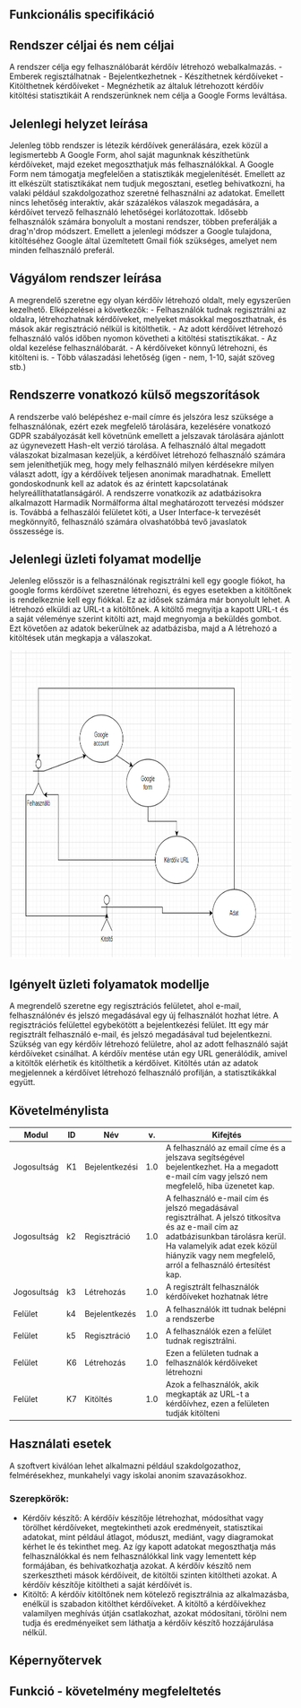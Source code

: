 ## Funkcionális specifikáció

## Rendszer céljai és nem céljai
A rendszer célja egy felhasználóbarát kérdőív létrehozó webalkalmazás.
    - Emberek regisztálhatnak
    - Bejelentkezhetnek
    - Készíthetnek kérdőíveket
    - Kitölthetnek kérdőíveket
    - Megnézhetik az általuk létrehozott kérdőív kitöltési statisztikáit
A rendszerünknek nem célja a Google Forms leváltása.
## Jelenlegi helyzet leírása
Jelenleg több rendszer is létezik kérdőívek generálására, ezek közül a legismertebb
A Google Form, ahol saját magunknak készíthetünk kérdőíveket, majd ezeket
megoszthatjuk más felhasználókkal. A Google Form nem támogatja megfelelően a statisztikák
megjelenítését. Emellett az itt elkészült statisztikákat nem tudjuk megosztani, esetleg
behivatkozni, ha valaki például szakdolgozathoz szeretné felhasználni az adatokat.
Emellett nincs lehetőség interaktív, akár százalékos válaszok megadására, a kérdőívet
tervező felhasználó lehetőségei korlátozottak. 
Idősebb felhasználók számára bonyolult a mostani rendszer, többen preferálják a
drag'n'drop módszert.
Emellett a jelenlegi módszer a Google tulajdona, kitöltéséhez Google által üzemltetett
Gmail fiók szükséges, amelyet nem minden felhasználó preferál.

## Vágyálom rendszer leírása
A megrendelő szeretne egy olyan kérdőív létrehozó oldalt, mely egyszerűen kezelhető.
Elképzelései a következők:
    - Felhasználók tudnak regisztrálni az oldalra, létrehozhatnak kérdőíveket, melyeket másokkal megoszthatnak,
és mások akár regisztráció nélkül is kitölthetik.
    - Az adott kérdőívet létrehozó felhasználó valós időben nyomon követheti a kitöltési statisztikákat.
    - Az oldal kezelése felhasználóbarát.
    - A kérdőíveket könnyű létrehozni, és kitölteni is.
    - Több válaszadási lehetőség (igen - nem, 1-10, saját szöveg stb.)
## Rendszerre vonatkozó külső megszorítások
A rendszerbe való belépéshez e-mail címre és jelszóra lesz szüksége a felhasználónak,
ezért ezek megfelelő tárolására, kezelésére vonatkozó GDPR szabályozását kell követnünk
emellett a jelszavak tárolására ajánlott az úgynevezett Hash-elt verzió tárolása.
A felhasználó által megadott válaszokat bizalmasan kezeljük, a kérdőívet létrehozó
felhasználó számára sem jeleníthetjük meg, hogy mely felhasználó milyen kérdésekre
milyen választ adott, így a kérdőívek teljesen anonimak maradhatnak.
Emellett gondoskodnunk kell az adatok és az érintett kapcsolatának helyreállíthatatlanságáról.
A rendszerre vonatkozik az adatbázisokra alkalmazott Harmadik Normálforma által meghatározott
tervezési módszer is. Továbbá a felhaszálói felületet köti, a User Interface-k tervezését
megkönnyítő, felhasználó számára olvashatóbbá tevő javaslatok összessége is.

## Jelenlegi üzleti folyamat modellje

Jelenleg elősször is a felhasználónak regisztrálni kell egy google fiókot,
ha google forms kérdőívet szeretne létrehozni,
és egyes esetekben a kitöltőnek is rendelkeznie kell egy fiókkal.
Ez az idősek számára már bonyolult lehet.
A létrehozó elküldi az URL-t a kitöltőnek.
A kitöltő megnyitja a kapott URL-t és a saját véleménye szerint kitölti azt,
majd megnyomja a beküldés gombot.
Ezt követően az adatok bekerülnek az adatbázisba,
majd a A létrehozó a kitöltések után megkapja a válaszokat.

<img src="ábrák/jelüzlet.png"  width="800" height="550">

## Igényelt üzleti folyamatok modellje
A megrendelő szeretne egy regisztrációs felületet, ahol e-mail, felhasználónév és jelszó megadásával egy új felhasználót hozhat létre.
A regisztrációs felülettel egybekötött a bejelentkezési felület.
Itt egy már regisztrált felhasználó e-mail, és jelszó megadásával tud bejelentkezni.
Szükség van egy kérdőív létrehozó felületre, ahol az adott felhasználó saját kérdőíveket csinálhat.
A kérdőív mentése után egy URL generálódik, amivel a kitöltők elérhetik és kitölthetik a kérdőívet.
Kitöltés után az adatok megjelennek a kérdőívet létrehozó felhasználó profilján,
a statisztikákkal együtt.
## Követelménylista


|Modul        | ID |Név                    | v.|Kifejtés                              |
|-------------|----|-----------------------|---|--------------------------------------|
| Jogosultság | K1 | Bejelentkezési | 1.0 |A felhasználó az email címe és a jelszava segítségével bejelentkezhet. Ha a megadott e-mail cím vagy jelszó nem megfelelő, hiba üzenetet kap.|
| Jogosultság | k2 | Regisztráció |1.0| A felhasználó e-mail cím és jelszó megadásával regisztrálhat. A jelszó titkosítva és az e-mail cím az adatbázisunkban tárolásra kerül. Ha valamelyik adat ezek közül hiányzik vagy nem megfelelő, arról a felhasználó értesítést kap. |
| Jogosultság | k3 | Létrehozás | 1.0 | A regisztrált felhasználók kérdőíveket hozhatnak létre|
| Felület | k4 | Bejelentkezés | 1.0 | A felhasználók itt tudnak belépni a rendszerbe|
| Felület | k5 | Regisztráció | 1.0 | A felhasználók ezen a felület tudnak regisztrálni. |
| Felület | K6 | Létrehozás | 1.0 |Ezen a felületen tudnak a felhasználók kérdőíveket létrehozni |
| Felület | K7 | Kitöltés | 1.0 | Azok a felhasználók, akik megkapták az URL-t a kérdőívhez, ezen a felületen tudják kitölteni |


## Használati esetek
A szoftvert kiválóan lehet alkalmazni például szakdolgozathoz, felmérésekhez, munkahelyi vagy
iskolai anonim szavazásokhoz.
### Szerepkörök:

- Kérdőív készítő: A kérdőív készítője létrehozhat, módosíthat vagy törölhet kérdőíveket, 
megtekintheti azok eredményeit, statisztikai adatokat, mint például átlagot, móduszt, 
mediánt, vagy diagramokat kérhet le és tekinthet meg. Az így kapott adatokat megoszthatja
más felhasználókkal és nem felhasználókkal link vagy lementett kép formájában, és 
behivatkozhatja azokat. A kérdőív készítő nem szerkesztheti mások kérdőíveit, 
de kitöltői szinten kitöltheti azokat. A kérdőív készítője kitöltheti a saját kérdőívét is.
- Kitöltő: A kérdőív kitöltőnek nem kötelező regisztrálnia az alkalmazásba, enélkül is 
szabadon kitölthet kérdőíveket. A kitöltő a kérdőívekhez valamilyen meghívás útján csatlakozhat,
azokat módosítani, törölni nem tudja és eredményeiket sem láthatja a kérdőív készítő hozzájárulása
nélkül.

## Képernyőtervek

## Funkció - követelmény megfeleltetés